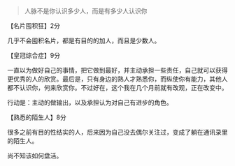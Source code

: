 > 人脉不是你认识多少人，而是有多少人认识你

【名片囤积狂】2分

几乎不会囤积名片，都是有目的的加人，而且是少数人。

【皇冠综合症】9分

一直以为做好自己的事情，把它做到最好，并主动承担一些责任，自己就可以获得更优秀的人的欣赏。最后是，只有身边的熟人才熟悉你，而纵使你有能力，其他人都不认识你，何来欣赏你。不过好在，这个我在几个月前就有改观，正在改变中。

行动是：主动的做输出，以及承担认为对自己有进步的角色。

【熟悉的陌生人】8分

很多之前有目的性结实的人，后来因为自己没去偶尔关注过，变成了躺在通讯录里的陌生人。

尚不知该如何盘活。

